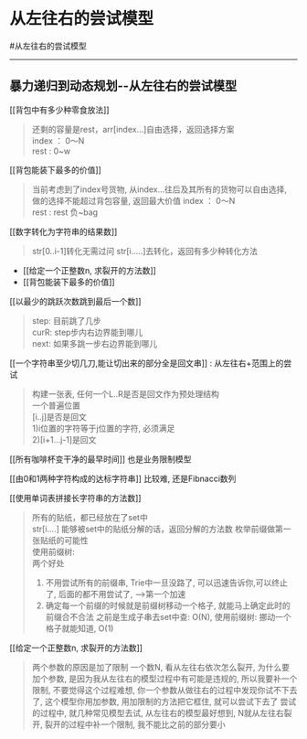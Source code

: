 # 从左往右的尝试模型

#从左往右的尝试模型 


---
## 暴力递归到动态规划--从左往右的尝试模型

[[背包中有多少种零食放法]]   
>还剩的容量是rest，arr[index...]自由选择，返回选择方案  
index ： 0～N  
rest : 0~w  

[[背包能装下最多的价值]]  
>当前考虑到了index号货物, 从index...往后及其所有的货物可以自由选择,  
做的选择不能超过背包容量,   返回最大价值
index ： 0～N  
rest : rest 负~bag

[[数字转化为字符串的结果数]]   
>str[0..i-1]转化无需过问
str[i.....]去转化，返回有多少种转化方法


- [[给定一个正整数n, 求裂开的方法数]]
- [[背包能装下最多的价值]]   


[[以最少的跳跃次数跳到最后一个数]]   
>step: 目前跳了几步  
curR: step步内右边界能到哪儿  
next: 如果多跳一步右边界能到哪儿


[[一个字符串至少切几刀,能让切出来的部分全是回文串]] : 从左往右+范围上的尝试    
>构建一张表, 任何一个L..R是否是回文作为预处理结构  
>一个普遍位置  
[i..j]是否是回文  
1)i位置的字符等于j位置的字符, 必须满足  
2)[i+1...j-1]是回文  

[[所有咖啡杯变干净的最早时间]] 也是业务限制模型    


[[由0和1两种字符构成的达标字符串]]  比较难, 还是Fibnacci数列    


[[使用单词表拼接长字符串的方法数]]   
>所有的贴纸，都已经放在了set中   
>str[i....] 能够被set中的贴纸分解的话，返回分解的方法数
>枚举前缀做第一张贴纸的可能性  
>使用前缀树:   
>两个好处
>1. 不用尝试所有的前缀串, Trie中一旦没路了, 可以迅速告诉你,可以终止了, 后面的都不用尝试了, -->第一个加速
>2. 确定每一个前缀的时候就是前缀树移动一个格子, 就能马上确定此时的前缀合不合法
   之前是生成子串去set中查: O(N), 使用前缀树: 挪动一个格子就能知道, O(1)


[[给定一个正整数n, 求裂开的方法数]]
>两个参数的原因是加了限制
>一个数N, 看从左往右依次怎么裂开, 为什么要加个参数, 是因为我从左往右的模型过程中有可能是违规的, 所以我要补一个限制, 不要觉得这个过程难想, 你一个参数从做往右的过程中发现你试不下去了,  这个模型你用加参数, 用加限制的方法把它框住, 就可以尝试下去了
>尝试的过程中, 就几种常见模型去试, 从左往右的模型最好想到, N就从左往右裂开, 裂开的过程中补一个限制, 我不能比之前的部分要小
